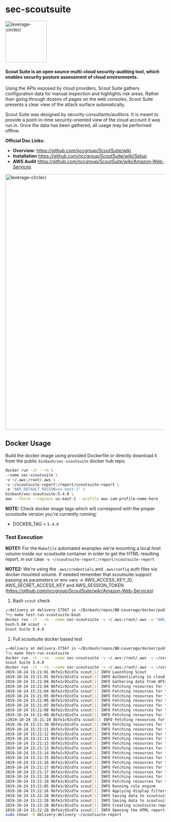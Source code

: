 # sec-scoutsuite

<div align="left">
  <img src="https://raw.githubusercontent.com/binbashar/public-docker-images/master/sec-scoutsuite/%40doc/figures/scoutsuite-logo.png" alt="leverage-circleci" width="130"/>
</div>

#### Scout Suite is an open source multi-cloud security-auditing tool, which enables security posture assessment of cloud environments.

Using the APIs exposed by cloud providers, Scout Suite gathers configuration data for manual inspection and highlights risk areas. Rather than going through dozens of pages on the web consoles, Scout Suite presents a clear view of the attack surface automatically.

Scout Suite was designed by security consultants/auditors. It is meant to provide a point-in-time security-oriented view of the cloud account it was run in. Once the data has been gathered, all usage may be performed offline.

**Official Doc Links:**

- **Overview:** https://github.com/nccgroup/ScoutSuite/wiki
- **Installation** https://github.com/nccgroup/ScoutSuite/wiki/Setup
- **AWS Audit** https://github.com/nccgroup/ScoutSuite/wiki/Amazon-Web-Services

<div align="left">
  <img src="https://raw.githubusercontent.com/binbashar/public-docker-images/master/sec-scoutsuite/%40doc/figures/scoutsuite-dashboard.jpg" alt="leverage-circleci" width="800"/>
</div>

## Docker Usage

Build the docker image using provided Dockerfile or directly download it from the public `binbash/sec-scoutsuite` docker hub repo.

```bash
docker run -it --rm \
--name sec-scoutsuite \
-v ~/.aws:/root/.aws \
-v ~/scoutsuite-report:/report/scoutsuite-report \
-e "AWS_DEFAULT_REGION=us-east-1" \
binbash/sec-scoutsuite:5.4.0 \
aws --force --regions us-east-1 --profile aws-iam-profile-name-here
```

**NOTE:** Check docker image tags which will correspond with the proper scoutsuite version you're currently running:
- DOCKER_TAG = `5.4.0`

### Test Execution

**NOTE1:** For the `Makefile` automated examples we're mounting a local host volume inside our scoutsuite container in order to get
the HTML resulting report, in our case `-v ~/scoutsuite-report:/report/scoutsuite-report`

**NOTE2:** We're using the `.aws/credentials` and `.aws/config` auth files via docker mounted volume. If needed remember that scoutsuite
support passing as parameters or env vars -> AWS_ACCESS_KEY_ID, AWS_SECRET_ACCESS_KEY and AWS_SESSION_TOKEN (https://github.com/nccgroup/ScoutSuite/wiki/Amazon-Web-Services)

1. Bash `scout` check
```bash
╭─delivery at delivery-I7567 in ~/Binbash/repos/BB-Leverage/docker/public-docker-images/sec-scoutsuite on master✘✘✘ using ‹› 19-10-24 - 12:18:41
╰─○ make test-run-scoutsuite-bash
docker run -it --rm --name sec-scoutsuite -v ~/.aws:/root/.aws -e "AWS_DEFAULT_REGION=us-east-1" --entrypoint=bash binbash/sec-scoutsuite:5.4.0
bash-5.0# scout -v
Scout Suite 5.4.0
```

2. Full scoutsuite docker based test
```bash
╭─delivery at delivery-I7567 in ~/Binbash/repos/BB-Leverage/docker/public-docker-images/sec-scoutsuite on master✘✘✘ using ‹› 19-10-24 - 12:20:53
╰─○ make test-run-scoutsuite
docker run -it --rm --name sec-scoutsuite -v ~/.aws:/root/.aws -v ~/scoutsuite-report:/report/scoutsuite-report -e "AWS_DEFAULT_REGION=us-east-1" binbash/sec-scoutsuite:5.4.0 -v
Scout Suite 5.4.0
docker run -it --rm --name sec-scoutsuite -v ~/.aws:/root/.aws -v ~/scoutsuite-report:/report/scoutsuite-report -e "AWS_DEFAULT_REGION=us-east-1" binbash/sec-scoutsuite:5.4.0 aws --force --regions us-east-1 --profile flex-lmb
2019-10-24 15:21:01 8bfe1c92cd7a scout[1] INFO Launching Scout
2019-10-24 15:21:01 8bfe1c92cd7a scout[1] INFO Authenticating to cloud provider
2019-10-24 15:21:04 8bfe1c92cd7a scout[1] INFO Gathering data from APIs
2019-10-24 15:21:04 8bfe1c92cd7a scout[1] INFO Fetching resources for the Lambda service
2019-10-24 15:21:04 8bfe1c92cd7a scout[1] INFO Fetching resources for the CloudFormation service
2019-10-24 15:21:05 8bfe1c92cd7a scout[1] INFO Fetching resources for the CloudTrail service
2019-10-24 15:21:06 8bfe1c92cd7a scout[1] INFO Fetching resources for the CloudWatch service
2019-10-24 15:21:07 8bfe1c92cd7a scout[1] INFO Fetching resources for the Config service
2019-10-24 15:21:08 8bfe1c92cd7a scout[1] INFO Fetching resources for the Direct Connect service
2019-10-24 15:21:09 8bfe1c92cd7a scout[1] INFO Fetching resources for the EC2 service
x2019-10-24 15:21:10 8bfe1c92cd7a scout[1] INFO Fetching resources for the EFS service
2019-10-24 15:21:10 8bfe1c92cd7a scout[1] INFO Fetching resources for the ElastiCache service
2019-10-24 15:21:11 8bfe1c92cd7a scout[1] INFO Fetching resources for the ELB service
2019-10-24 15:21:12 8bfe1c92cd7a scout[1] INFO Fetching resources for the ELBv2 service
2019-10-24 15:21:13 8bfe1c92cd7a scout[1] INFO Fetching resources for the EMR service
2019-10-24 15:21:13 8bfe1c92cd7a scout[1] INFO Fetching resources for the IAM service
2019-10-24 15:21:13 8bfe1c92cd7a scout[1] INFO Fetching resources for the RDS service
2019-10-24 15:21:14 8bfe1c92cd7a scout[1] INFO Fetching resources for the RedShift service
2019-10-24 15:21:15 8bfe1c92cd7a scout[1] INFO Fetching resources for the Route53 service
2019-10-24 15:21:16 8bfe1c92cd7a scout[1] INFO Fetching resources for the S3 service
2019-10-24 15:21:17 8bfe1c92cd7a scout[1] INFO Fetching resources for the SES service
2019-10-24 15:21:17 8bfe1c92cd7a scout[1] INFO Fetching resources for the SNS service
2019-10-24 15:21:18 8bfe1c92cd7a scout[1] INFO Fetching resources for the SQS service
2019-10-24 15:21:19 8bfe1c92cd7a scout[1] INFO Fetching resources for the VPC service
2019-10-24 15:22:05 8bfe1c92cd7a scout[1] INFO Running rule engine
2019-10-24 15:22:16 8bfe1c92cd7a scout[1] INFO Applying display filters
2019-10-24 15:22:28 8bfe1c92cd7a scout[1] INFO Saving data to scoutsuite-report/scoutsuite-results/scoutsuite_results_aws-flex-lmb.js
2019-10-24 15:22:28 8bfe1c92cd7a scout[1] INFO Saving data to scoutsuite-report/scoutsuite-results/scoutsuite_exceptions_aws-flex-lmb.js
2019-10-24 15:22:28 8bfe1c92cd7a scout[1] INFO Creating scoutsuite-report/aws-flex-lmb.html
2019-10-24 15:22:28 8bfe1c92cd7a scout[1] INFO Opening the HTML report
sudo chown -R delivery:delivery ~/scoutsuite-report
```
